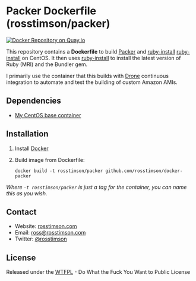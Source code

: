# Packer Dockerfile (rosstimson/packer)

[![Docker Repository on
Quay.io](https://quay.io/repository/rosstimson/packer/status "Docker
Repository on Quay.io")](https://quay.io/repository/rosstimson/packer)

This repository contains a **Dockerfile** to build [Packer][packer] and [ruby-install]
[ruby-install] on CentOS.  It then uses [ruby-install][ruby-install] to install the
latest version of Ruby (MRI) and the Bundler gem.

I primarily use the container that this builds with [Drone][drone] continuous
integration to automate and test the building of custom Amazon AMIs.

## Dependencies

* [My CentOS base container][centos-base]

## Installation

1. Install [Docker][docker]
2. Build image from Dockerfile:

    `docker build -t rosstimson/packer github.com/rosstimson/docker-packer`

_Where `-t rosstimson/packer` is just a tag for the container, you can name
this as you wish._

## Contact

* Website:  [rosstimson.com][website]
* Email:    [ross@rosstimson.com][email]
* Twitter:  [@rosstimson][twitter]

## License

Released under the [WTFPL](http://wtfpl.net) - Do What the Fuck You Want
to Public License



[website]:        https://rosstimson.com
[email]:          mailto:ross@rosstimson.com
[twitter]:        https://twitter.com/rosstimson

[packer]:         http://www.packer.io
[ruby-install]:   https://github.com/postmodern/ruby-install
[docker]:         https://www.docker.io

[drone]:          https://drone.io

[centos-base]:    https://index.docker.io/u/rosstimson/centos
